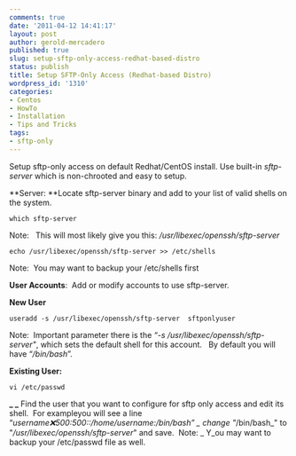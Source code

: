 ```yaml
---
comments: true
date: '2011-04-12 14:41:17'
layout: post
author: gerold-mercadero
published: true
slug: setup-sftp-only-access-redhat-based-distro
status: publish
title: Setup SFTP-Only Access (Redhat-based Distro)
wordpress_id: '1310'
categories:
- Centos
- HowTo
- Installation
- Tips and Tricks
tags:
- sftp-only
---
```


Setup sftp-only access on default Redhat/CentOS install.  Use built-in _sftp-server_ which is non-chrooted and easy to setup.

**Server: **Locate sftp-server binary and add to your list of valid shells on the system.

```
which sftp-server
```

Note:   This will most likely give you this: _/usr/libexec/openssh/sftp-server_

```
echo /usr/libexec/openssh/sftp-server >> /etc/shells
```

Note:  You may want to backup your /etc/shells first

**User Accounts**:  Add or modify accounts to use sftp-server.

**New User**

```
useradd -s /usr/libexec/openssh/sftp-server  sftponlyuser
```

Note:  Important parameter there is the _“-s /usr/libexec/openssh/sftp-server"_, which sets the default shell for this account.   By default you will have “_/bin/bash_”.

**Existing User:**

```
vi /etc/passwd
```

**_ _** Find the user that you want to configure for sftp only access and edit its shell.  For exampleyou will see a line “_username:x:500:500::/home/username:/bin/bash” _ change "_/bin/bash_" to "_/usr/libexec/openssh/sftp-server_" and save.  Note: _ Y_ou may want to backup your /etc/passwd file as well.
